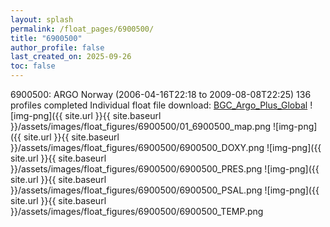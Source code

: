 ```yaml
---
layout: splash
permalink: /float_pages/6900500/
title: "6900500"
author_profile: false
last_created_on: 2025-09-26
toc: false
---
```

 
6900500: ARGO Norway (2006-04-16T22:18 to 2009-08-08T22:25)
136 profiles completed
Individual float file download: [BGC_Argo_Plus_Global](https://ftp.soest.hawaii.edu/bgc_argo_plus/Individual_Floats/outliers_removed/6900500_Sprof_processed.nc)
![img-png]({{ site.url }}{{ site.baseurl }}/assets/images/float_figures/6900500/01_6900500_map.png
![img-png]({{ site.url }}{{ site.baseurl }}/assets/images/float_figures/6900500/6900500_DOXY.png
![img-png]({{ site.url }}{{ site.baseurl }}/assets/images/float_figures/6900500/6900500_PRES.png
![img-png]({{ site.url }}{{ site.baseurl }}/assets/images/float_figures/6900500/6900500_PSAL.png
![img-png]({{ site.url }}{{ site.baseurl }}/assets/images/float_figures/6900500/6900500_TEMP.png
